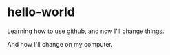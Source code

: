 # hello-world
Learning how to use github, and now I'll change things.

And now I'll change on my computer.

